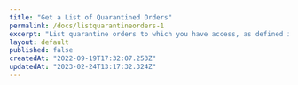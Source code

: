 ```yaml
---
title: "Get a List of Quarantined Orders"
permalink: /docs/listquarantineorders-1
excerpt: "List quarantine orders to which you have access, as defined in your JWT."
layout: default
published: false
createdAt: "2022-09-19T17:32:07.253Z"
updatedAt: "2023-02-24T13:17:32.324Z"
---
```

